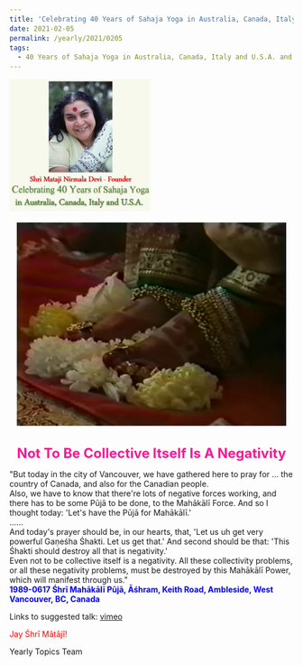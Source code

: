 ```yaml
---
title: 'Celebrating 40 Years of Sahaja Yoga in Australia, Canada, Italy and U.S.A. and its Culture, Post 5'
date: 2021-02-05
permalink: /yearly/2021/0205
tags:
  - 40 Years of Sahaja Yoga in Australia, Canada, Italy and U.S.A. and its Culture
---
```


<div style="text-align: left"><img src="/images/Celebrating40YearsSahajaYoga.png" width="250" /></div><br>

<div style="text-align: center"><img src="/images/image618.png" /></div>

<br>
<p style="color:DeepPink; text-align:center">
<font size="+2"><b>Not To Be Collective Itself Is A Negativity</b><br></font>
</p>

<p>
"But today in the city of Vancouver, we have gathered here to pray for ... the country of Canada, and also for the Canadian people.<br>
Also, we have to know that there're lots of negative forces working, and there has to be some Pūjā to be done, to the Mahākālī Force. And so I thought today: 'Let's have the Pūjā for Mahākālī.'<br>
......<br>
And today's prayer should be, in our hearts, that, 'Let us uh get very powerful Gaṇeśha Śhakti. Let us get that.' And second should be that: 'This Śhakti should destroy all that is negativity.'<br>
Even not to be collective itself is a negativity. All these collectivity problems, or all these negativity problems, must be destroyed by this Mahākālī Power, which will manifest through us."<br>
<font color="blue"><b>1989-0617 Śhrī Mahākālī Pūjā, Āśhram, Keith Road, Ambleside, West Vancouver, BC, Canada
</b></font><br>
</p>

Links to suggested talk: <a href="https://vimeo.com/43218345"> vimeo</a><br>

<p style="color:red;">Jay Śhrī Mātājī!<br></p>

Yearly Topics Team